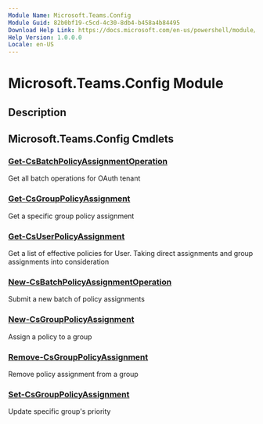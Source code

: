 ```yaml
---
Module Name: Microsoft.Teams.Config
Module Guid: 82b0bf19-c5cd-4c30-8db4-b458a4b84495
Download Help Link: https://docs.microsoft.com/en-us/powershell/module/microsoft.teams.config
Help Version: 1.0.0.0
Locale: en-US
---
```


# Microsoft.Teams.Config Module
## Description


## Microsoft.Teams.Config Cmdlets
### [Get-CsBatchPolicyAssignmentOperation](Get-CsBatchPolicyAssignmentOperation.md)
Get all batch operations for OAuth tenant

### [Get-CsGroupPolicyAssignment](Get-CsGroupPolicyAssignment.md)
Get a specific group policy assignment

### [Get-CsUserPolicyAssignment](Get-CsUserPolicyAssignment.md)
Get a list of effective policies for User.
Taking direct assignments and group assignments into consideration

### [New-CsBatchPolicyAssignmentOperation](New-CsBatchPolicyAssignmentOperation.md)
Submit a new batch of policy assignments

### [New-CsGroupPolicyAssignment](New-CsGroupPolicyAssignment.md)
Assign a policy to a group

### [Remove-CsGroupPolicyAssignment](Remove-CsGroupPolicyAssignment.md)
Remove policy assignment from a group

### [Set-CsGroupPolicyAssignment](Set-CsGroupPolicyAssignment.md)
Update specific group's priority


